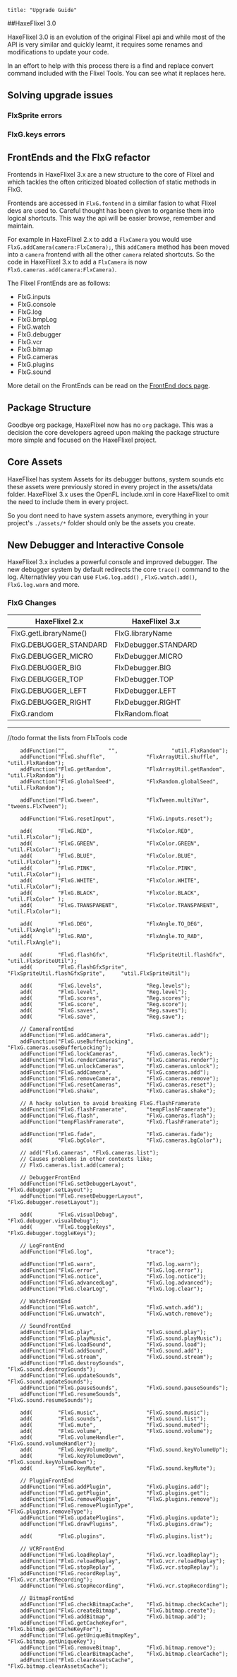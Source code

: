 ```
title: "Upgrade Guide"
```

##HaxeFlixel 3.0

HaxeFlixel 3.0 is an evolution of the original Flixel api and while most of the API is very similar and quickly learnt, it requires some renames and modifications to update your code. 

In an effort to help with this process there is a find and replace convert command included with the Flixel Tools. You can see what it replaces here.

## Solving upgrade issues

### FlxSprite errors

### FlxG.keys errors

## FrontEnds and the FlxG refactor

Frontends in HaxeFlixel 3.x are a new structure to the core of Flixel and which tackles the often criticized bloated collection of static methods in FlxG.

Frontends are accessed in `FlxG.fontend` in a similar fasion to what Flixel devs are used to. Careful thought has been given to organise them into logical shortcuts. This way the api will be easier browse, remember and maintain.

For example in HaxeFlixel 2.x to add a `FlxCamera` you would use `FlxG.addCamera(camera:FlxCamera);`, this `addCamera` method has been moved into a `camera` frontend with all the other `camera` related shortcuts.
So the code in HaxeFlixel 3.x to add a `FlxCamera` is now `FlxG.cameras.add(camera:FlxCamera)`.

The Flixel FrontEnds are as follows:

* FlxG.inputs
* FlxG.console
* FlxG.log
* FlxG.bmpLog
* FlxG.watch
* FlxG.debugger	 
* FlxG.vcr
* FlxG.bitmap	 
* FlxG.cameras
* FlxG.plugins
* FlxG.sound

More detail on the FrontEnds can be read on the [FrontEnd docs page](/documentation/flxg-frontends).

## Package Structure

Goodbye org package, HaxeFlixel now has no `org` package. This was a decision the core developers agreed upon making the package structure more simple and focused on the HaxeFlixel project.

## Core Assets

HaxeFlixel has system Assets for its debugger buttons, system sounds etc these assets were previously stored in every project in the assets/data folder. HaxeFlixel 3.x uses the OpenFL include.xml in core HaxeFlixel to omit the need to include them in every project. 

So you dont need to have system assets anymore, everything in your project's `./assets/*` folder should only be the assets you create.

## New Debugger and Interactive Console

HaxeFlixel 3.x includes a powerful console and improved debugger. The new debugger system by default redirects the core `trace()` command to the log. Alternativley you can use `FlxG.log.add()` , `FlxG.watch.add()`, `FlxG.log.warn` and more.

### FlxG Changes

| HaxeFlixel 2.x                          | HaxeFlixel 3.x                             |
| --------------------------------------- | ------------------------------------------ |
| FlxG.getLibraryName()                   | FlxG.libraryName                           |
| FlxG.DEBUGGER_STANDARD				  | FlxDebugger.STANDARD   				       |
| FlxG.DEBUGGER_MICRO					  | FlxDebugger.MICRO	   				       |
| FlxG.DEBUGGER_BIG					      | FlxDebugger.BIG		   			 		   |
| FlxG.DEBUGGER_TOP					      | FlxDebugger.TOP		    			   	   |
| FlxG.DEBUGGER_LEFT					  | FlxDebugger.LEFT		                   |
| FlxG.DEBUGGER_RIGHT					  | FlxDebugger.RIGHT                          |
| FlxG.random					          | FlxRandom.float                            |

________

//todo format the lists from FlxTools code

		addFunction("",				"",					"util.FlxRandom");
		addFunction("FlxG.shuffle",				"FlxArrayUtil.shuffle",				"util.FlxRandom");
		addFunction("FlxG.getRandom",			"FlxArrayUtil.getRandom",			"util.FlxRandom");
		addFunction("FlxG.globalSeed",			"FlxRandom.globalSeed",				"util.FlxRandom");

		addFunction("FlxG.tween",				"FlxTween.multiVar",				"tweens.FlxTween");

		addFunction("FlxG.resetInput",			"FlxG.inputs.reset");

		add(		"FlxG.RED",					"FlxColor.RED",						"util.FlxColor");
		add(		"FlxG.GREEN",				"FlxColor.GREEN",					"util.FlxColor");
		add(		"FlxG.BLUE",				"FlxColor.BLUE",					"util.FlxColor");
		add(		"FlxG.PINK",				"FlxColor.PINK",					"util.FlxColor");
		add(		"FlxG.WHITE",				"FlxColor.WHITE",					"util.FlxColor");
		add(		"FlxG.BLACK",				"FlxColor.BLACK",					"util.FlxColor" );
		add(		"FlxG.TRANSPARENT",			"FlxColor.TRANSPARENT",				"util.FlxColor");

		add(		"FlxG.DEG",					"FlxAngle.TO_DEG",					"util.FlxAngle");
		add(		"FlxG.RAD",					"FlxAngle.TO_RAD",					"util.FlxAngle");

		add(		"FlxG.flashGfx",			"FlxSpriteUtil.flashGfx",			"util.FlxSpriteUtil");
		add(		"FlxG.flashGfxSprite",		"FlxSpriteUtil.flashGfxSprite",		"util.FlxSpriteUtil");

		add(		"FlxG.levels",				"Reg.levels");
		add(		"FlxG.level",				"Reg.level");
		add(		"FlxG.scores",				"Reg.scores");
		add(		"FlxG.score",				"Reg.score");
		add(		"FlxG.saves",				"Reg.saves");
		add(		"FlxG.save",				"Reg.save");

		// CameraFrontEnd
		addFunction("FlxG.addCamera",			"FlxG.cameras.add");
		addFunction("FlxG.useBufferLocking",	"FlxG.cameras.useBufferLocking");
		addFunction("FlxG.lockCameras",			"FlxG.cameras.lock");
		addFunction("FlxG.renderCameras",		"FlxG.cameras.render");
		addFunction("FlxG.unlockCameras",		"FlxG.cameras.unlock");
		addFunction("FlxG.addCamera",			"FlxG.cameras.add");
		addFunction("FlxG.removeCamera",		"FlxG.cameras.remove");
		addFunction("FlxG.resetCameras",		"FlxG.cameras.reset");
		addFunction("FlxG.shake",				"FlxG.cameras.shake");

		// A hacky solution to avoid breaking FlxG.flashFramerate
		addFunction("FlxG.flashFramerate",		"tempFlashFramerate");
		addFunction("FlxG.flash",				"FlxG.cameras.flash");
		addFunction("tempFlashFramerate",		"FlxG.flashFramerate");

		addFunction("FlxG.fade",				"FlxG.cameras.fade");
		add(		"FlxG.bgColor",				"FlxG.cameras.bgColor");

		// add("FlxG.cameras", "FlxG.cameras.list");
		// Causes problems in other contexts like;
		// FlxG.cameras.list.add(camera);

		// DebuggerFrontEnd
		addFunction("FlxG.setDebuggerLayout",	"FlxG.debugger.setLayout");
		addFunction("FlxG.resetDebuggerLayout",	"FlxG.debugger.resetLayout");

		add(		"FlxG.visualDebug",			"FlxG.debugger.visualDebug");
		add(		"FlxG.toggleKeys",			"FlxG.debugger.toggleKeys");

		// LogFrontEnd
		addFunction("FlxG.log",					"trace");

		addFunction("FlxG.warn",				"FlxG.log.warn");
		addFunction("FlxG.error",				"FlxG.log.error");
		addFunction("FlxG.notice",				"FlxG.log.notice");
		addFunction("FlxG.advancedLog",			"FlxG.log.advanced");
		addFunction("FlxG.clearLog",			"FlxG.log.clear");

		// WatchFrontEnd
		addFunction("FlxG.watch",				"FlxG.watch.add");
		addFunction("FlxG.unwatch",				"FlxG.watch.remove");

		// SoundFrontEnd
		addFunction("FlxG.play",				"FlxG.sound.play");
		addFunction("FlxG.playMusic",			"FlxG.sound.playMusic");
		addFunction("FlxG.loadSound",			"FlxG.sound.load");
		addFunction("FlxG.addSound",			"FlxG.sound.add");
		addFunction("FlxG.stream",				"FlxG.sound.stream");
		addFunction("FlxG.destroySounds",		"FlxG.sound.destroySounds");
		addFunction("FlxG.updateSounds",		"FlxG.sound.updateSounds");
		addFunction("FlxG.pauseSounds",			"FlxG.sound.pauseSounds");
		addFunction("FlxG.resumeSounds",		"FlxG.sound.resumeSounds");

		add(		"FlxG.music",				"FlxG.sound.music");
		add(		"FlxG.sounds",				"FlxG.sound.list");
		add(		"FlxG.mute",				"FlxG.sound.muted");
		add(		"FlxG.volume",				"FlxG.sound.volume");
		add(		"FlxG.volumeHandler",		"FlxG.sound.volumeHandler");
		add(		"FlxG.keyVolumeUp",			"FlxG.sound.keyVolumeUp");
		add(		"FlxG.keyVolumeDown",		"FlxG.sound.keyVolumeDown");
		add(		"FlxG.keyMute",				"FlxG.sound.keyMute");

		// PluginFrontEnd
		addFunction("FlxG.addPlugin",			"FlxG.plugins.add");
		addFunction("FlxG.getPlugin",			"FlxG.plugins.get");
		addFunction("FlxG.removePlugin",		"FlxG.plugins.remove");
		addFunction("FlxG.removePluginType",	"FlxG.plugins.removeType");
		addFunction("FlxG.updatePlugins",		"FlxG.plugins.update");
		addFunction("FlxG.drawPlugins",			"FlxG.plugins.draw");

		add(		"FlxG.plugins",				"FlxG.plugins.list");

		// VCRFrontEnd
		addFunction("FlxG.loadReplay",			"FlxG.vcr.loadReplay");
		addFunction("FlxG.reloadReplay",		"FlxG.vcr.reloadReplay");
		addFunction("FlxG.stopReplay",			"FlxG.vcr.stopReplay");
		addFunction("FlxG.recordReplay",		"FlxG.vcr.startRecording");
		addFunction("FlxG.stopRecording",		"FlxG.vcr.stopRecording");

		// BitmapFrontEnd
		addFunction("FlxG.checkBitmapCache",	"FlxG.bitmap.checkCache");
		addFunction("FlxG.createBitmap",		"FlxG.bitmap.create");
		addFunction("FlxG.addBitmap",			"FlxG.bitmap.add");
		addFunction("FlxG.getCacheKeyFor",		"FlxG.bitmap.getCacheKeyFor");
		addFunction("FlxG.getUniqueBitmapKey",	"FlxG.bitmap.getUniqueKey");
		addFunction("FlxG.removeBitmap",		"FlxG.bitmap.remove");
		addFunction("FlxG.clearBitmapCache",	"FlxG.bitmap.clearCache");
		addFunction("FlxG.clearAssetsCache",	"FlxG.bitmap.clearAssetsCache");
